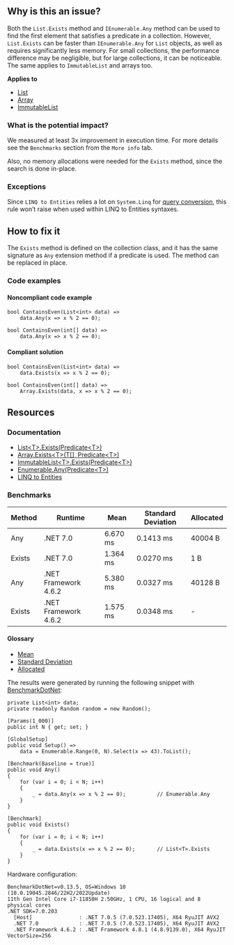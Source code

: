 ## Why is this an issue?

Both the `List.Exists` method and `IEnumerable.Any` method can be used to find the first element that satisfies a predicate
in a collection. However, `List.Exists` can be faster than `IEnumerable.Any` for `List` objects, as well as requires
significantly less memory. For small collections, the performance difference may be negligible, but for large collections, it can be noticeable. The
same applies to `ImmutableList` and arrays too.

**Applies to**

-  [List](https://learn.microsoft.com/en-us/dotnet/api/system.collections.generic.list-1.exists)
-  [Array](https://learn.microsoft.com/en-us/dotnet/api/system.array.exists)
-  [ImmutableList](https://learn.microsoft.com/en-us/dotnet/api/system.collections.immutable.immutablelist-1.exists)

### What is the potential impact?

We measured at least 3x improvement in execution time. For more details see the `Benchmarks` section from the `More info`
tab.

Also, no memory allocations were needed for the `Exists` method, since the search is done in-place.

### Exceptions

Since `LINQ to
Entities` relies a lot on `System.Linq` for [query conversion](https://learn.microsoft.com/en-us/dotnet/framework/data/adonet/ef/language-reference/linq-to-entities#query-conversion),
this rule won’t raise when used within LINQ to Entities syntaxes.

## How to fix it

The `Exists` method is defined on the collection class, and it has the same signature as `Any` extension method if a
predicate is used. The method can be replaced in place.

### Code examples

#### Noncompliant code example

    bool ContainsEven(List<int> data) =>
        data.Any(x => x % 2 == 0);

    bool ContainsEven(int[] data) =>
        data.Any(x => x % 2 == 0);

#### Compliant solution

    bool ContainsEven(List<int> data) =>
        data.Exists(x => x % 2 == 0);

    bool ContainsEven(int[] data) =>
        Array.Exists(data, x => x % 2 == 0);

## Resources

### Documentation

-  [List&lt;T&gt;.Exists(Predicate&lt;T&gt;)](https://learn.microsoft.com/en-us/dotnet/api/system.collections.generic.list-1.exists)
-  [Array.Exists&lt;T&gt;(T\[\], Predicate&lt;T&gt;)](https://learn.microsoft.com/en-us/dotnet/api/system.array.exists)
-  [ImmutableList&lt;T&gt;.Exists(Predicate&lt;T&gt;)](https://learn.microsoft.com/en-us/dotnet/api/system.collections.immutable.immutablelist-1.exists)
-  [Enumerable.Any(Predicate&lt;T&gt;)](https://learn.microsoft.com/en-us/dotnet/api/system.linq.enumerable.any)
-  [LINQ to Entities](https://learn.microsoft.com/en-us/dotnet/framework/data/adonet/ef/language-reference/linq-to-entities)

### Benchmarks

| Method | Runtime | Mean | Standard Deviation | Allocated |
| --- | --- | --- | --- | --- |
| Any | .NET 7.0 | 6.670 ms | 0.1413 ms | 40004 B |
| Exists | .NET 7.0 | 1.364 ms | 0.0270 ms | 1 B |
| Any | .NET Framework 4.6.2 | 5.380 ms | 0.0327 ms | 40128 B |
| Exists | .NET Framework 4.6.2 | 1.575 ms | 0.0348 ms | - |

#### Glossary

-  [Mean](https://en.wikipedia.org/wiki/Arithmetic_mean)
-  [Standard Deviation](https://en.wikipedia.org/wiki/Standard_deviation)
-  [Allocated](https://en.wikipedia.org/wiki/Memory_management)

The results were generated by running the following snippet with [BenchmarkDotNet](https://github.com/dotnet/BenchmarkDotNet):

    private List<int> data;
    private readonly Random random = new Random();
    
    [Params(1_000)]
    public int N { get; set; }
    
    [GlobalSetup]
    public void Setup() =>
        data = Enumerable.Range(0, N).Select(x => 43).ToList();
    
    [Benchmark(Baseline = true)]
    public void Any()
    {
        for (var i = 0; i < N; i++)
        {
            _ = data.Any(x => x % 2 == 0);          // Enumerable.Any
        }
    }
    
    [Benchmark]
    public void Exists()
    {
        for (var i = 0; i < N; i++)
        {
            _ = data.Exists(x => x % 2 == 0);       // List<T>.Exists
        }
    }

Hardware configuration:

    BenchmarkDotNet=v0.13.5, OS=Windows 10 (10.0.19045.2846/22H2/2022Update)
    11th Gen Intel Core i7-11850H 2.50GHz, 1 CPU, 16 logical and 8 physical cores
    .NET SDK=7.0.203
      [Host]               : .NET 7.0.5 (7.0.523.17405), X64 RyuJIT AVX2
      .NET 7.0             : .NET 7.0.5 (7.0.523.17405), X64 RyuJIT AVX2
      .NET Framework 4.6.2 : .NET Framework 4.8.1 (4.8.9139.0), X64 RyuJIT VectorSize=256